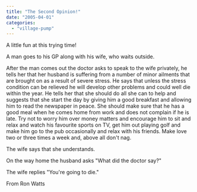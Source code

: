 ```yaml
---
title: "The Second Opinion!"
date: "2005-04-01"
categories: 
  - "village-pump"
---
```


A little fun at this trying time!

A man goes to his GP along with his wife, who waits outside.

After the man comes out the doctor asks to speak to the wife privately, he tells her that her husband is suffering from a number of minor ailments that are brought on as a result of severe stress. He says that unless the stress condition can be relieved he will develop other problems and could well die within the year. He tells her that she should do all she can to help and suggests that she start the day by giving him a good breakfast and allowing him to read the newspaper in peace. She should make sure that he has a good meal when he comes home from work and does not complain if he is late. Try not to worry him over money matters and encourage him to sit and relax and watch his favourite sports on TV, get him out playing golf and make him go to the pub occasionally and relax with his friends. Make love two or three times a week and, above all don't nag.

The wife says that she understands.

On the way home the husband asks "What did the doctor say?"

The wife replies "You're going to die."

From Ron Watts
